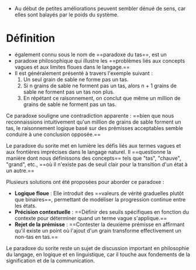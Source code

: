 - Au début de petites améliorations peuvent sembler dénué de sens, car elles sont balayés par le poids du système.

# Définition

- également connu sous le nom de ==paradoxe du tas==, est un
- paradoxe philosophique qui illustre les ==problèmes liés aux concepts vagues et aux limites floues dans le langage.==
- Il est généralement présenté à travers l'exemple suivant :
    1. Un seul grain de sable ne forme pas un tas.
    2. Si n grains de sable ne forment pas un tas, alors n + 1 grains de sable ne forment pas un tas non plus.
    3. En répétant ce raisonnement, on conclut que même un million de grains de sable ne forment pas un tas.

Ce paradoxe souligne une contradiction apparente : ==bien que nous reconnaissions intuitivement qu'un million de grains de sable forment un tas, le raisonnement logique basé sur des prémisses acceptables semble conduire à une conclusion opposée.==

Le paradoxe du sorite met en lumière les défis liés aux termes vagues et aux frontières imprécises dans le langage naturel. Il ==questionne la manière dont nous définissons des concepts== tels que "tas", "chauve", "grand", etc., ==où il n'existe pas de seuil clair pour la transition d'un état à un autre.==

Plusieurs solutions ont été proposées pour aborder ce paradoxe :

- **Logique floue** : Elle introduit des ==valeurs de vérité graduelles plutôt que binaires==, permettant de modéliser la progression continue entre les états.
- **Précision contextuelle** : ==Définir des seuils spécifiques en fonction du contexte pour déterminer quand un terme vague s'applique.==
- **Rejet de la prémisse** : ==Contester la deuxième prémisse en affirmant qu'il existe un point où l'ajout d'un grain transforme effectivement un non-tas en tas.==

Le paradoxe du sorite reste un sujet de discussion important en philosophie du langage, en logique et en linguistique, car il touche aux fondements de la signification et de la communication.